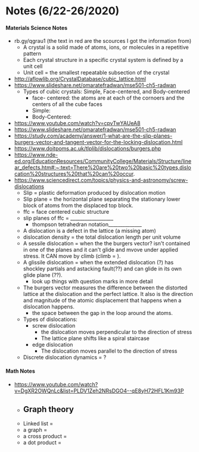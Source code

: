 # Notes (6/22-26/2020)

#### Materials Science Notes 
- rb.gy/qgrau1 (the text in red are the scources I got the information from)
    - A crystal is a solid made of atoms, ions, or molecules in a repetitive pattern
    - Each crystal structure in a specific crystal system is defined by a unit cell
    - Unit cell = the smallest repeatable subsection of the crystal 
- http://aflowlib.org/CrystalDatabase/cubic_lattice.html
- https://www.slideshare.net/omaratefradwan/mse501-ch5-radwan
    - Types of cubic crystals: Simple, Face-centered, and Body-centered
        - face- centered: the atoms are at each of the cornoers and the centers of all the cube faces
        - Simple:
        - Body-Centered: 
- https://www.youtube.com/watch?v=cpvTwYAUeA8 
- https://www.slideshare.net/omaratefradwan/mse501-ch5-radwan
- https://study.com/academy/answer/1-what-are-the-slip-planes-burgers-vector-and-tangent-vector-for-the-locking-dislocation.html
- https://www.doitpoms.ac.uk/tlplib/dislocations/burgers.php
- https://www.nde-ed.org/EducationResources/CommunityCollege/Materials/Structure/linear_defects.htm#:~:text=There%20are%20two%20basic%20types,dislocation%20structures%20that%20can%20occur.
- https://www.sciencedirect.com/topics/physics-and-astronomy/screw-dislocations
    - Slip = plastic deformation produced by dislocation motion
    - Slip plane = the horizontal plane separating the stationary lower block of atoms from the displaced top block.
    - ffc = face centered cubic structure
    - slip planes of ffc = __________________
        - thompson tetrahedran notation______________
    - A dislocation is a defect in the lattice (a missing atom)
    - dislocation density = the total dislocation length per unit volume
    - A sessile dislocation = when the the burgers vector? isn't contained in one of the planes and it can't glide and mvove under applied stress. It CAN move by climb (climb = ).
    - A glissile dislocation = when the extended dislocation (?) has shockley partials and astacking fault(??) and can glide in its own glide plane (??).
        - look up things with question marks in more detail
    - The burgers vector measures the difference between the distorted lattice at the dislocation and the perfect lattice. It also is the direction and magnitude of the atomic displacement that happens when a dislocation happens.
        - the space between the gap in the loop around the atoms.
    - Types of dislocations:
        - screw dislocation
            - the dislocation moves perpendicular to the direction of stress
            - The lattice plane shifts like a spiral staircase 
        - edge dislocation
            - The dislocation moves parallel to the direction of stress
    - Discrete dislocation dynamics = ?
#### Math Notes
- https://www.youtube.com/watch?v=DgXR2OWQnLc&list=PLDV1Zeh2NRsDGO4--qE8yH72HFL1Km93P
    - Graph theory
        - 
    - Linked list =
    - a graph =
    - a cross product =
    - a dot product =
            